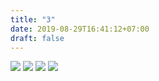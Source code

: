 ```yaml
---
title: "3"
date: 2019-08-29T16:41:12+07:00
draft: false
---
```


![](/images/portfolio/clipart/3/1.jpg)
![](/images/portfolio/clipart/3/2.jpg)
![](/images/portfolio/clipart/3/3.jpg)
![](/images/portfolio/clipart/3/4.jpg)